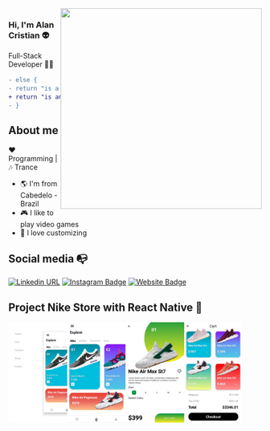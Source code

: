 <img align="right" width="400" height="400" src="https://media.giphy.com/media/QW54FLhktd0vle3iw1/giphy.gif">
  
### Hi,  I'm Alan Cristian :alien:

Full-Stack Developer :man_technologist:

```diff
- else {
- return "is a developer!"
+ return "is an alien developer!"
- }
```

## About me

:heart: Programming | :notes: Trance

- :earth_americas: I'm from Cabedelo - Brazil
- :video_game: I like to play video games
- :art: I love customizing

## Social media :mailbox_with_no_mail:

[![Linkedin URL](https://img.shields.io/badge/-LinkedIn-%230077B5?style=for-the-badge&logo=linkedin&logoColor=white&url=https%3A%2F%2Fwww.linkedin.com%2Fin%2Falancrist%2F)](https://www.linkedin.com/in/alancrist/)
[![Instagram Badge](https://img.shields.io/badge/-Instagram-%23E4405F?style=for-the-badge&logo=instagram&logoColor=white&url=https%3A%2F%2Fwww.instagram.com%2Faliencristian)](https://www.instagram.com/aliencristian)
[![Website Badge](https://img.shields.io/badge/-Website-%23282828?style=for-the-badge&logo=vercel&logoColor=white&url=https%3A%2F%2Falndev.vercel.app)](https://alndev.vercel.app)


## Project Nike Store with React Native :iphone:

<img align="left" height="200" src="https://github.com/AlanCrist/AlanCrist/blob/master/IMG_20200710_192657.jpg"> <img align="left"
height="200" src="https://github.com/AlanCrist/AlanCrist/blob/master/IMG_20200710_192721.jpg"> <img align="left"
height="200" src="https://github.com/AlanCrist/AlanCrist/blob/master/IMG_20200710_192626.jpg"> <img align="left"
height="200" src="https://github.com/AlanCrist/AlanCrist/blob/master/IMG_20200710_192526.jpg">
